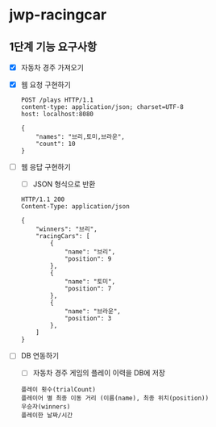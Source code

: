 # jwp-racingcar

## 1단계 기능 요구사항

- [x] 자동차 경주 가져오기
- [x] 웹 요청 구현하기

    ```http request
    POST /plays HTTP/1.1
    content-type: application/json; charset=UTF-8
    host: localhost:8080
    
    {
        "names": "브리,토미,브라운",
        "count": 10
    }
    ```
- [ ] 웹 응답 구현하기
    - [ ] JSON 형식으로 반환
    ```http request
    HTTP/1.1 200 
    Content-Type: application/json
    
    {
        "winners": "브리",
        "racingCars": [
            {
                "name": "브리",
                "position": 9
            },
            {
                "name": "토미",
                "position": 7
            },
            {
                "name": "브라운",
                "position": 3
            },
        ]
    }
    ```
- [ ] DB 연동하기
    - [ ] 자동차 경주 게임의 플레이 이력을 DB에 저장
    ```
    플레이 횟수(trialCount)
    플레이어 별 최종 이동 거리 (이름(name), 최종 위치(position))
    우승자(winners)
    플레이한 날짜/시간
    ```
